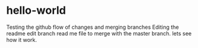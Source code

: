 # hello-world
Testing the github flow of changes and merging branches
Editing the readme edit branch read me file to merge with the master branch.
lets see how it work.
